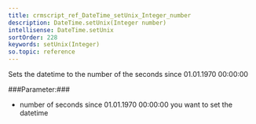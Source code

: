 ```yaml
---
title: crmscript_ref_DateTime_setUnix_Integer_number
description: DateTime.setUnix(Integer number)
intellisense: DateTime.setUnix
sortOrder: 228
keywords: setUnix(Integer)
so.topic: reference
---
```


Sets the datetime to the number of the seconds since 01.01.1970 00:00:00



###Parameter:###


 - number of seconds since 01.01.1970 00:00:00 you want to set the datetime


